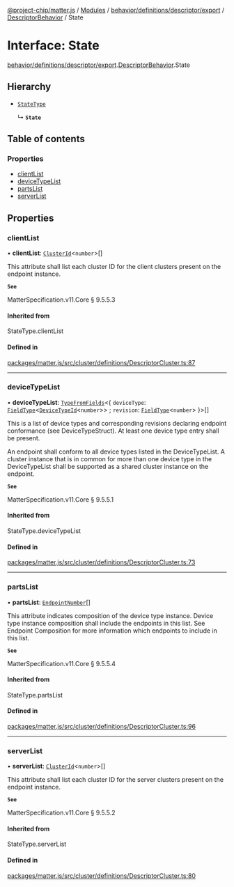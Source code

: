 [@project-chip/matter.js](../README.md) / [Modules](../modules.md) / [behavior/definitions/descriptor/export](../modules/behavior_definitions_descriptor_export.md) / [DescriptorBehavior](../modules/behavior_definitions_descriptor_export.DescriptorBehavior.md) / State

# Interface: State

[behavior/definitions/descriptor/export](../modules/behavior_definitions_descriptor_export.md).[DescriptorBehavior](../modules/behavior_definitions_descriptor_export.DescriptorBehavior.md).State

## Hierarchy

- [`StateType`](../modules/behavior_definitions_descriptor_export._internal_.md#statetype)

  ↳ **`State`**

## Table of contents

### Properties

- [clientList](behavior_definitions_descriptor_export.DescriptorBehavior.State.md#clientlist)
- [deviceTypeList](behavior_definitions_descriptor_export.DescriptorBehavior.State.md#devicetypelist)
- [partsList](behavior_definitions_descriptor_export.DescriptorBehavior.State.md#partslist)
- [serverList](behavior_definitions_descriptor_export.DescriptorBehavior.State.md#serverlist)

## Properties

### clientList

• **clientList**: [`ClusterId`](../modules/datatype_export.md#clusterid)\<`number`\>[]

This attribute shall list each cluster ID for the client clusters present on the endpoint instance.

**`See`**

MatterSpecification.v11.Core § 9.5.5.3

#### Inherited from

StateType.clientList

#### Defined in

[packages/matter.js/src/cluster/definitions/DescriptorCluster.ts:87](https://github.com/project-chip/matter.js/blob/c0d55745d5279e16fdfaa7d2c564daa31e19c627/packages/matter.js/src/cluster/definitions/DescriptorCluster.ts#L87)

___

### deviceTypeList

• **deviceTypeList**: [`TypeFromFields`](../modules/tlv_export.md#typefromfields)\<\{ `deviceType`: [`FieldType`](tlv_export.FieldType.md)\<[`DeviceTypeId`](../modules/datatype_export.md#devicetypeid)\<`number`\>\> ; `revision`: [`FieldType`](tlv_export.FieldType.md)\<`number`\>  }\>[]

This is a list of device types and corresponding revisions declaring endpoint conformance (see
DeviceTypeStruct). At least one device type entry shall be present.

An endpoint shall conform to all device types listed in the DeviceTypeList. A cluster instance that is
in common for more than one device type in the DeviceTypeList shall be supported as a shared cluster
instance on the endpoint.

**`See`**

MatterSpecification.v11.Core § 9.5.5.1

#### Inherited from

StateType.deviceTypeList

#### Defined in

[packages/matter.js/src/cluster/definitions/DescriptorCluster.ts:73](https://github.com/project-chip/matter.js/blob/c0d55745d5279e16fdfaa7d2c564daa31e19c627/packages/matter.js/src/cluster/definitions/DescriptorCluster.ts#L73)

___

### partsList

• **partsList**: [`EndpointNumber`](../modules/datatype_export.md#endpointnumber)[]

This attribute indicates composition of the device type instance. Device type instance composition shall
include the endpoints in this list. See Endpoint Composition for more information which endpoints to
include in this list.

**`See`**

MatterSpecification.v11.Core § 9.5.5.4

#### Inherited from

StateType.partsList

#### Defined in

[packages/matter.js/src/cluster/definitions/DescriptorCluster.ts:96](https://github.com/project-chip/matter.js/blob/c0d55745d5279e16fdfaa7d2c564daa31e19c627/packages/matter.js/src/cluster/definitions/DescriptorCluster.ts#L96)

___

### serverList

• **serverList**: [`ClusterId`](../modules/datatype_export.md#clusterid)\<`number`\>[]

This attribute shall list each cluster ID for the server clusters present on the endpoint instance.

**`See`**

MatterSpecification.v11.Core § 9.5.5.2

#### Inherited from

StateType.serverList

#### Defined in

[packages/matter.js/src/cluster/definitions/DescriptorCluster.ts:80](https://github.com/project-chip/matter.js/blob/c0d55745d5279e16fdfaa7d2c564daa31e19c627/packages/matter.js/src/cluster/definitions/DescriptorCluster.ts#L80)
